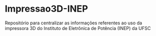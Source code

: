# Impressao3D-INEP
Repositório para centralizar as informações referentes ao uso da impressora 3D do Instituto de Eletrônica de Potência (INEP) da UFSC
